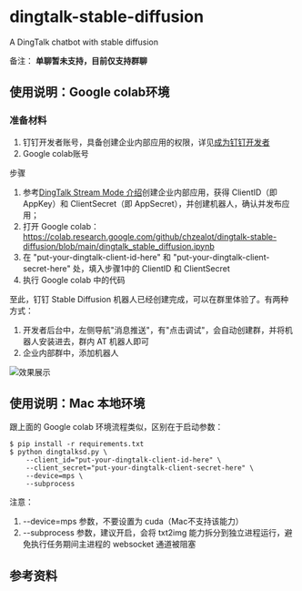 # dingtalk-stable-diffusion
A DingTalk chatbot with stable diffusion

备注： **单聊暂未支持，目前仅支持群聊**

## 使用说明：Google colab环境

### 准备材料


1. 钉钉开发者账号，具备创建企业内部应用的权限，详见[成为钉钉开发者](https://open.dingtalk.com/document/orgapp/become-a-dingtalk-developer)
2. Google colab账号

步骤

1. 参考[DingTalk Stream Mode 介绍](https://github.com/open-dingtalk/dingtalk-stream-sdk-python)创建企业内部应用，获得 ClientID（即 AppKey）和 ClientSecret（即 AppSecret），并创建机器人，确认并发布应用；
2. 打开 Google colab：https://colab.research.google.com/github/chzealot/dingtalk-stable-diffusion/blob/main/dingtalk_stable_diffusion.ipynb
3. 在 "put-your-dingtalk-client-id-here" 和 "put-your-dingtalk-client-secret-here" 处，填入步骤1中的 ClientID 和 ClientSecret
4. 执行 Google colab 中的代码

至此，钉钉 Stable Diffusion 机器人已经创建完成，可以在群里体验了。有两种方式：

1. 开发者后台中，左侧导航"消息推送"，有"点击调试"，会自动创建群，并将机器人安装进去，群内 AT 机器人即可
2. 企业内部群中，添加机器人

![效果展示](https://pic.peo.pw/a/2023/05/16/64635924b7adb.png)

## 使用说明：Mac 本地环境

跟上面的 Google colab 环境流程类似，区别在于启动参数：

```shell
$ pip install -r requirements.txt
$ python dingtalksd.py \
    --client_id="put-your-dingtalk-client-id-here" \
    --client_secret="put-your-dingtalk-client-secret-here" \
    --device=mps \
    --subprocess
```

注意：

1. --device=mps 参数，不要设置为 cuda（Mac不支持该能力）
2. --subprocess 参数，建议开启，会将 txt2img 能力拆分到独立进程运行，避免执行任务期间主进程的 websocket 通道被阻塞

## 参考资料
